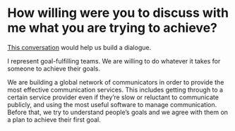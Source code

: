 # How willing were you to discuss with me what you are trying to achieve?

[This conversation](https://www.linkedin.com/pulse/building-relationship-julian-dumitrascu) would help us build a dialogue.

I represent goal-fulfilling teams. We are willing to do whatever it takes for someone to achieve their goals.

We are building a global network of communicators in order to provide the most effective communication services. This includes getting through to a certain service provider even if they’re slow or reluctant to communicate publicly, and using the most useful software to manage communication. Before that, we try to understand people’s goals and we agree with them on a plan to achieve their first goal.
